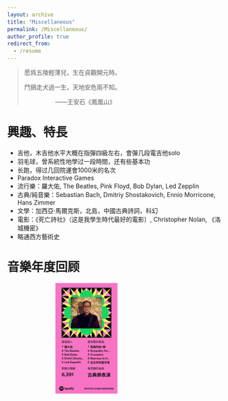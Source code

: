 ```yaml
---
layout: archive
title: "Miscellaneous"
permalink: /Miscellaneous/
author_profile: true
redirect_from:
  - /resume
---
```




> 愿爲五陵輕薄兒，生在貞觀開元時。
>
> 鬥鷄走犬過一生，天地安危兩不知。
>
> &emsp; &emsp; &emsp; &emsp; ——王安石《鳳凰山》

興趣、特長
======

- 吉他，木吉他水平大概在指彈四級左右，會彈几段電吉他solo
- 羽毛球，曾系統性地學过一段時間，还有些基本功
- 长跑，得过几回院運會1000米的名次
- Paradox Interactive Games
- 流行樂：羅大佑, The Beatles, Pink Floyd, Bob Dylan, Led Zepplin
- 古典/純音樂：Sebastian Bach, Dmitriy Shostakovich, Ennio Morricone,  Hans Zimmer
- 文學：加西亞·馬爾克斯，北島，中國古典詩詞，科幻
- 電影：《死亡詩社》（这是我學生時代最好的電影）, Christopher Nolan, 《洛城機密》
- 略通西方藝術史



音樂年度回顾
======



&emsp;&emsp;&emsp;&emsp;&emsp;&emsp;&emsp;&emsp;<img src="/images/image-20221130225042217.png" alt="image-20221130225042217" style="zoom:25%;" />
